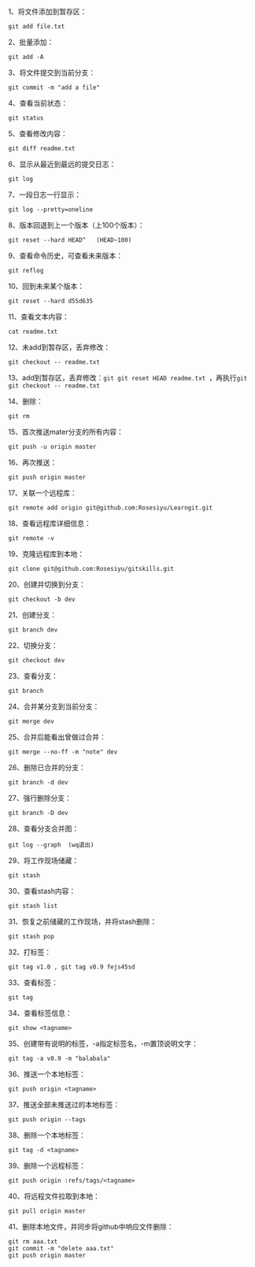 1、将文件添加到暂存区：
```git
git add file.txt
```
2、批量添加：
```git
git add -A
```
3、将文件提交到当前分支：
```git
git commit -m "add a file"
```
4、查看当前状态：
```git
git status
```
5、查看修改内容：
```git
git diff readme.txt
```
6、显示从最近到最远的提交日志：
```git
git log
```
7、一段日志一行显示：
```git
git log --pretty=oneline
```
8、版本回退到上一个版本（上100个版本）：
```git
git reset --hard HEAD^   (HEAD~100)
```
9、查看命令历史，可查看未来版本：
```git
git reflog
```
10、回到未来某个版本：
```git
git reset --hard d55d635
```
11、查看文本内容：
```git
cat readme.txt
```
12、未add到暂存区，丢弃修改：
```git
git checkout -- readme.txt
```
13、add到暂存区，丢弃修改：```git git reset HEAD readme.txt ```，再执行```git git checkout -- readme.txt```

14、删除：
```git
git rm
```
15、首次推送mater分支的所有内容：
```git
git push -u origin master
```
16、再次推送：
```git
git push origin master
```
17、关联一个远程库：
```git
git remote add origin git@github.com:Rosesiyu/Learngit.git
```
18、查看远程库详细信息：
```git
git remote -v
```
19、克隆远程库到本地：
```git
git clone git@github.com:Rosesiyu/gitskills.git
```
20、创建并切换到分支：
```git
git checkout -b dev
```
21、创建分支：
```git
git branch dev
```
22、切换分支：
```git
git checkout dev
```
23、查看分支：
```git
git branch
```
24、合并某分支到当前分支：
```git
git merge dev
```
25、合并后能看出曾做过合并：
```git
git merge --no-ff -m "note" dev
```
26、删除已合并的分支：
```git
git branch -d dev
```
27、强行删除分支：
```git
git branch -D dev
```
28、查看分支合并图：
```git
git log --graph  (wq退出)
```
29、将工作现场储藏：
```git
git stash
```
30、查看stash内容：
```git
git stash list
```
31、恢复之前储藏的工作现场，并将stash删除：
```git
git stash pop
```
32、打标签：
```git
git tag v1.0 , git tag v0.9 fejs45sd
```
33、查看标签：
```git
git tag
```
34、查看标签信息：
```git
git show <tagname>
```
35、创建带有说明的标签，-a指定标签名，-m置顶说明文字：
```git
git tag -a v0.9 -m "balabala"
```
36、推送一个本地标签：
```git
git push origin <tagname>
```
37、推送全部未推送过的本地标签：
```git
git push origin --tags
```
38、删除一个本地标签：
```git
git tag -d <tagname>
```
39、删除一个远程标签：
```git
git push origin :refs/tags/<tagname>
```
40、将远程文件拉取到本地：
```git
git pull origin master
```
41、删除本地文件，并同步将github中响应文件删除：
```git
git rm aaa.txt
git commit -m "delete aaa.txt"
git push origin master
```
